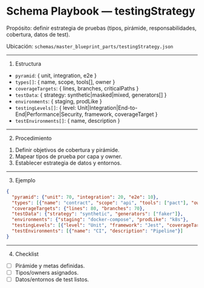 # Schema Playbook — testingStrategy

Propósito: definir estrategia de pruebas (tipos, pirámide, responsabilidades, cobertura, datos de test).

Ubicación: `schemas/master_blueprint_parts/testingStrategy.json`

---

1) Estructura
- `pyramid`: { unit, integration, e2e }
- `types[]`: { name, scope, tools[], owner }
- `coverageTargets`: { lines, branches, criticalPaths }
- `testData`: { strategy: synthetic|masked|mixed, generators[] }
- `environments`: { staging, prodLike }
- `testingLevels[]`: { level: Unit|Integration|End-to-End|Performance|Security, framework, coverageTarget }
- `testEnvironments[]`: { name, description }

---

2) Procedimiento
1. Definir objetivos de cobertura y pirámide.
2. Mapear tipos de prueba por capa y owner.
3. Establecer estrategia de datos y entornos.

---

3) Ejemplo
```json
{
  "pyramid": {"unit": 70, "integration": 20, "e2e": 10},
  "types": [{"name": "contract", "scope": "api", "tools": ["pact"], "owner": "backend"}],
  "coverageTargets": {"lines": 80, "branches": 70},
  "testData": {"strategy": "synthetic", "generators": ["faker"]},
  "environments": {"staging": "docker-compose", "prodLike": "k8s"},
  "testingLevels": [{"level": "Unit", "framework": "Jest", "coverageTarget": ">=80%"}],
  "testEnvironments": [{"name": "CI", "description": "Pipeline"}]
}
```

---

4) Checklist
- [ ] Pirámide y metas definidas.
- [ ] Tipos/owners asignados.
- [ ] Datos/entornos de test listos.
